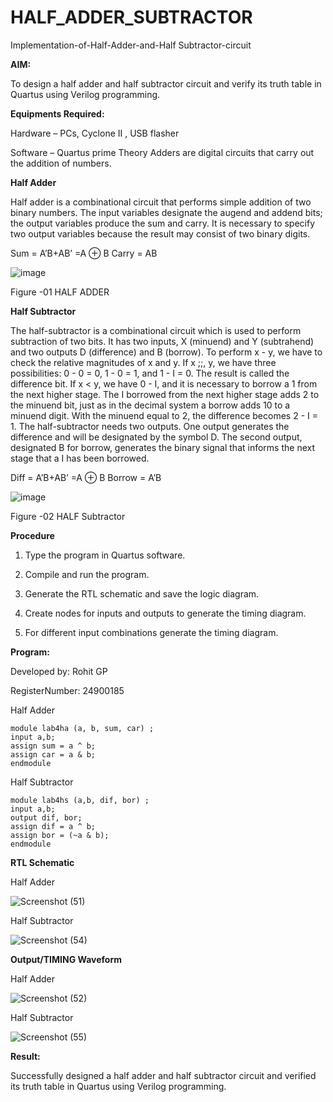 # HALF_ADDER_SUBTRACTOR

Implementation-of-Half-Adder-and-Half Subtractor-circuit

**AIM:**

To design a half adder and half subtractor circuit and verify its truth table in Quartus using Verilog programming.

**Equipments Required:**

Hardware – PCs, Cyclone II , USB flasher 

Software – Quartus prime Theory Adders are digital circuits that carry out the addition of numbers.

**Half Adder**

Half adder is a combinational circuit that performs simple addition of two binary numbers. The input variables designate the augend and addend bits; the output variables produce the sum and carry. It is necessary to specify two output variables because the result may consist of two binary digits.

Sum = A’B+AB’ =A ⊕ B Carry = AB

![image](https://github.com/naavaneetha/HALF_ADDER_SUBTRACTOR/assets/154305477/bd4a0b2c-cdbc-4184-ab08-81578f121e1f)

Figure -01 HALF ADDER

**Half Subtractor**

The half-subtractor is a combinational circuit which is used to perform subtraction of two bits. It has two inputs, X (minuend) and Y (subtrahend) and two outputs D (difference) and B (borrow). To perform x - y, we have to check the relative magnitudes of x and y. If x ;;, y, we have three possibilities: 0 - 0 = 0, 1 - 0 = 1, and 1 - I = 0. The result is called the difference bit. If x < y, we have 0 - I, and it is necessary to borrow a 1 from the next higher stage. The I borrowed from the next higher stage adds 2 to the minuend bit, just as in the decimal system a borrow adds 10 to a minuend digit. With the minuend equal to 2, the difference becomes 2 - I = 1. The half-subtractor needs two outputs. One output generates the difference and will be designated by the symbol D. The second output, designated B for borrow, generates the binary signal that informs the next stage that a I has been borrowed. 

Diff = A’B+AB’ =A ⊕ B
Borrow = A’B

 ![image](https://github.com/naavaneetha/HALF_ADDER_SUBTRACTOR/assets/154305477/d76b099c-513f-4e7c-843a-e2fd028a531a)

Figure -02 HALF Subtractor

**Procedure**

1.	Type the program in Quartus software.

2.	Compile and run the program.

3.	Generate the RTL schematic and save the logic diagram.

4.	Create nodes for inputs and outputs to generate the timing diagram.

5.	For different input combinations generate the timing diagram.


**Program:**

Developed by: Rohit GP

RegisterNumber: 24900185

Half Adder

```
module lab4ha (a, b, sum, car) ;
input a,b;
assign sum = a ^ b;
assign car = a & b;
endmodule
```

Half Subtractor

```
module lab4hs (a,b, dif, bor) ;
input a,b;
output dif, bor;
assign dif = a ^ b;
assign bor = (~a & b);
endmodule
```

**RTL Schematic**

Half Adder

![Screenshot (51)](https://github.com/user-attachments/assets/5d676eb9-ede1-4d2f-916e-91f582672aa9)

Half Subtractor

![Screenshot (54)](https://github.com/user-attachments/assets/c2ca7320-c408-4e96-860d-fa7de109af5c)


**Output/TIMING Waveform**

Half Adder

![Screenshot (52)](https://github.com/user-attachments/assets/61e4890e-89ef-4370-bef1-396a528d56da)

Half Subtractor


![Screenshot (55)](https://github.com/user-attachments/assets/f46b717b-7485-4b63-8085-e78d4a9c1dd4)


**Result:**

Successfully designed a half adder and half subtractor circuit and verified its truth table in Quartus using Verilog programming.
